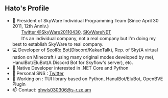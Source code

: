 ## Hato's Profile
* :office: President of SkyWare Individual Programming Team (Since April 30 2011, 12th Anniv.)<br>　　[Twitter @SkyWare20110430](https://twitter.com/skyware20110430), [SKyWareNET](http://ghwls030306.godohosting.com/SWareNET/index.html)<br>　　It's an individual company, not a real company but I'm doing my best to establish SkyWare to real company.
* :computer: Developer of [SeolRe Bot](https://github.com/SorameHato/SeolReBot-3.0)(Discord/KakaoTalk), Rep. of Sky(A virtual nation on Minecraft / using many original modes developed by me), HanulBot/EluBot(A Discord Bot for Skyflow's server), etc.
* :page_facing_up: Native Developer interested in .NET Core and Python
* :iphone: Personal SNS : [Twitter](https://twitter.com/Hato0832)
* 🔭 Working on : TUI library based on Python, HanulBot/EluBot, OpenBVE Plugin
* 📫 Contact: ghwls030306@s-r.ze.am
<!--
**SorameHato/SorameHato** is a ✨ _special_ ✨ repository because its `README.md` (this file) appears on your GitHub profile.

Here are some ideas to get you started:

- 🔭 I’m currently working on ...
- 🌱 I’m currently learning ...
- 👯 I’m looking to collaborate on ...
- 🤔 I’m looking for help with ...
- 💬 Ask me about ...
- 📫 How to reach me: ...
- 😄 Pronouns: ...
- ⚡ Fun fact: ...
-->
